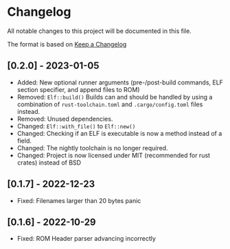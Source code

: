 # Changelog

All notable changes to this project will be documented in this file.

The format is based on [Keep a Changelog](https://keepachangelog.com/en/1.0.0/)

## [0.2.0] - 2023-01-05
- Added: New optional runner arguments (pre-/post-build commands, ELF section specifier, and append files to ROM)
- Removed: `Elf::build()` Builds can and should be handled by using a combination of `rust-toolchain.toml` and `.cargo/config.toml` files instead.
- Removed: Unused dependencies.
- Changed: `Elf::with_file()` to `Elf::new()`
- Changed: Checking if an ELF is executable is now a method instead of a field.
- Changed: The nightly toolchain is no longer required.
- Changed: Project is now licensed under MIT (recommended for rust crates) instead of BSD

## [0.1.7] - 2022-12-23
- Fixed: Filenames larger than 20 bytes panic

## [0.1.6] - 2022-10-29
- Fixed: ROM Header parser advancing incorrectly